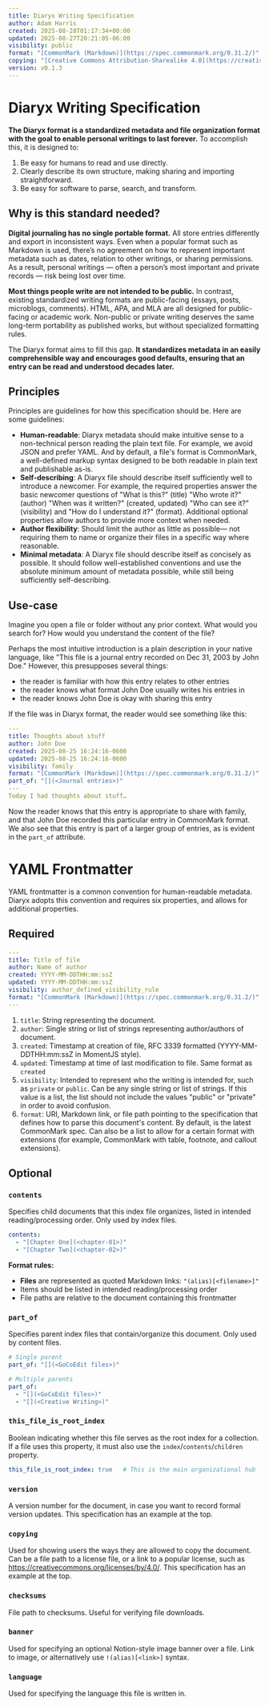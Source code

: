```yaml
---
title: Diaryx Writing Specification
author: Adam Harris
created: 2025-08-28T01:17:34+00:00
updated: 2025-08-27T20:21:05-06:00
visibility: public
format: "[CommonMark (Markdown)](https://spec.commonmark.org/0.31.2/)"
copying: "[Creative Commons Attribution-Sharealike 4.0](https://creativecommons.org/licenses/by-sa/4.0/)"
version: v0.1.3
---
```


# Diaryx Writing Specification

**The Diaryx format is a standardized metadata and file organization format with the goal to enable personal writings to last forever.** To accomplish this, it is designed to:
1. Be easy for humans to read and use directly.
2. Clearly describe its own structure, making sharing and importing straightforward.
3. Be easy for software to parse, search, and transform.

## Why is this standard needed?

**Digital journaling has no single portable format.** All store entries differently and export in inconsistent ways. Even when a popular format such as Markdown is used, there’s no agreement on how to represent important metadata such as dates, relation to other writings, or sharing permissions. As a result, personal writings — often a person’s most important and private records — risk being lost over time.

**Most things people write are not intended to be public.** In contrast, existing standardized writing formats are public-facing (essays, posts, microblogs, comments). HTML, APA, and MLA are all designed for public-facing or academic work. Non-public or private writing deserves the same long-term portability as published works, but without specialized formatting rules.

The Diaryx format aims to fill this gap. **It standardizes metadata in an easily comprehensible way and encourages good defaults, ensuring that an entry can be read and understood decades later.**

## Principles

Principles are guidelines for how this specification should be. Here are some guidelines:
- **Human-readable**: Diaryx metadata should make intuitive sense to a non-technical person reading the plain text file. For example, we avoid JSON and prefer YAML. And by default, a file's format is CommonMark, a well-defined markup syntax designed to be both readable in plain text and publishable as-is.
- **Self-describing**:  A Diaryx file should describe itself sufficiently well to introduce a newcomer. For example, the required properties answer the basic newcomer questions of "What is this?" (title) "Who wrote it?" (author) "When was it written?" (created, updated) "Who can see it?" (visibility) and "How do I understand it?" (format). Additional optional properties allow authors to provide more context when needed.
- **Author flexibility**: Should limit the author as little as possible— not requiring them to name or organize their files in a specific way where reasonable.
- **Minimal metadata**: A Diaryx file should describe itself as concisely as possible. It should follow well-established conventions and use the absolute minimum amount of metadata possible, while still being sufficiently self-describing.

## Use-case

Imagine you open a file or folder without any prior context. What would you search for? How would you understand the content of the file?

Perhaps the most intuitive introduction is a plain description in your native language, like "This file is a journal entry recorded on Dec 31, 2003 by John Doe." However, this presupposes several things: 
- the reader is familiar with how this entry relates to other entries
- the reader knows what format John Doe usually writes his entries in
- the reader knows John Doe is okay with sharing this entry

If the file was in Diaryx format, the reader would see something like this:

```yaml
---
title: Thoughts about stuff
author: John Doe
created: 2025-08-25 16:24:16-0600
updated: 2025-08-25 16:24:16-0600
visibility: family
format: "[CommonMark (Markdown)](https://spec.commonmark.org/0.31.2/)"
part_of: "[](<Journal entries>)"
---
Today I had thoughts about stuff…
```

Now the reader knows that this entry is appropriate to share with family, and that John Doe recorded this particular entry in CommonMark format. We also see that this entry is part of a larger group of entries, as is evident in the `part_of` attribute.

# YAML Frontmatter

YAML frontmatter is a common convention for human-readable metadata. Diaryx adopts this convention and requires six properties, and allows for additional properties.

## Required

```yaml
---
title: Title of file
author: Name of author
created: YYYY-MM-DDTHH:mm:ssZ
updated: YYYY-MM-DDTHH:mm:ssZ
visibility: author_defined_visibility_rule
format: "[CommonMark (Markdown)](https://spec.commonmark.org/0.31.2/)"
---
```

1. `title`: String representing the document.
2. `author`: Single string or list of strings representing author/authors of document.
3. `created`: Timestamp at creation of file, RFC 3339 formatted (YYYY-MM-DDTHH:mm:ssZ in MomentJS style).
4. `updated`: Timestamp at time of last modification to file. Same format as `created`
5. `visibility`: Intended to represent who the writing is intended for, such as `private` or `public`. Can be any single string or list of strings. If this value is a list, the list should not include the values "public" or "private" in order to avoid confusion.
6. `format`: URI, Markdown link, or file path pointing to the specification that defines how to parse this document's content. By default, is the latest CommonMark spec.  Can also be a list to allow for a certain format with extensions (for example, CommonMark with table, footnote, and callout extensions).

## Optional

### `contents`

Specifies child documents that this index file organizes, listed in intended reading/processing order. Only used by index files.

```yaml
contents:
  - "[Chapter One](<chapter-01>)" 
  - "[Chapter Two](<chapter-02>)"
```

**Format rules:**

- **Files** are represented as quoted Markdown links: `"(alias)[<filename>]"`
- Items should be listed in intended reading/processing order
- File paths are relative to the document containing this frontmatter

### `part_of`

Specifies parent index files that contain/organize this document. Only used by content files.

```yaml
# Single parent
part_of: "[](<GoCoEdit files>)"

# Multiple parents  
part_of:
  - "[](<GoCoEdit files>)"
  - "[](<Creative Writing>)"
```

### `this_file_is_root_index`

Boolean indicating whether this file serves as the root index for a collection. If a file uses this property, it must also use the `index`/`contents`/`children` property.
```yaml
this_file_is_root_index: true   # This is the main organizational hub
```

### `version`

A version number for the document, in case you want to record formal version updates. This specification has an example at the top.

### `copying`

Used for showing users the ways they are allowed to copy the document. Can be a file path to a license file, or a link to a popular license, such as <https://creativecommons.org/licenses/by/4.0/>. This specification has an example at the top.

### `checksums`

File path to checksums. Useful for verifying file downloads.

### `banner`

Used for specifying an optional Notion-style image banner over a file. Link to image, or alternatively use `!(alias)[<link>]` syntax.

### `language`

Used for specifying the language this file is written in.